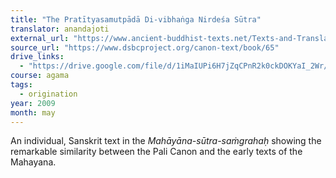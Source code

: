 ```yaml
---
title: "The Pratītyasamutpādā Di-vibhaṅga Nirdeśa Sūtra"
translator: anandajoti
external_url: "https://www.ancient-buddhist-texts.net/Texts-and-Translations/Short-Pieces-in-Sanskrit/Pratityasamutpadadivibhanganirdesasutram.htm"
source_url: "https://www.dsbcproject.org/canon-text/book/65"
drive_links: 
  - "https://drive.google.com/file/d/1iMaIUPi6H7jZqCPnR2k0ckDOKYaI_2Wr/view?usp=drivesdk"
course: agama
tags:
  - origination
year: 2009
month: may
---
```


An individual, Sanskrit text in the *Mahāyāna-sūtra-saṁgrahaḥ* showing the remarkable similarity between the Pali Canon and the early texts of the Mahayana.

